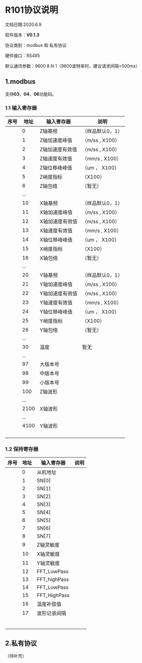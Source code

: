 # R101协议说明
文档日期:2020.6.9

软件版本：**V0.1.3**

协议类别：modbus 和 私有协议

硬件接口：RS485

默认通讯参数：9600 8 N 1（9600波特率时，建议请求间隔>500ms）

## 1.modbus
支持**03**，**04**，**06**功能码。
### 1.1 输入寄存器
| 序号 | 地址 | 输入寄存器                     | 说明               |
| ---- | ---- | ------------------------------ | ------------------------------ |
|      | 0    | Z轴基频        | （样品默认0，1） |
|      | 1    | Z轴加速度峰值   |    （m/ss , X100）|
|      | 2    | Z轴加速度有效值 |  （m/ss , X100）|
|      | 3    | Z轴速度有效值   |  （mm/s , X100）  |
|      | 4    | Z轴位移峰峰值    |   （um ， X100）  |
|      | 5    | Z峭度指标             |    （X100）            |
|      | 6    | Z轴包络                |    （暂无）             |
|      | ...  |                                |                                |
|      | 10    | X轴基频        | （样品默认0，1） |
|      | 11    | X轴加速度峰值   |    （m/ss , X100）|
|      | 12    | X轴加速度有效值 |  （m/ss , X100）|
|      | 13    | X轴速度有效值   |  （mm/s , X100）  |
|      | 14    | X轴位移峰峰值    |   （um ， X100）  |
|      | 15    | X峭度指标             |    （X100）            |
|      | 16    | X轴包络                |    （暂无）             |
|      |  ...    |                                |                                |
|      | 20    | Y轴基频        | （样品默认0，1） |
|      | 21    | Y轴加速度峰值   |    （m/ss , X100）|
|      | 22    | Y轴加速度有效值 |  （m/ss , X100）|
|      | 23    | Y轴速度有效值   |  （mm/s , X100）  |
|      | 24    | Y轴位移峰峰值    |   （um ， X100）  |
|      | 25    | Y峭度指标             |    （X100）            |
|      | 26    | Y轴包络                |    （暂无）             |
|      | ...  |                                |                                |
|      |  30    | 温度                            |                                暂无|
|      | ... |  |                                |
|      | 97 | 大版本号 |                                |
|      | 98 | 中版本号 |                                |
|      | 99 | 小版本号 |                                |
|      | 100 | Z轴波形 |                                |
|      | ... |                                |                                |
|      | 2100 | X轴波形 |                                |
|      | ... |                                |                                |
|      | 4100 | Y轴波形 |                                |
|      |      |                                |                                |
|      |      |                                |                                |
|      |      |                                |                                |
|      |      |                                |                                |

### 1.2 保持寄存器
| 序号 | 地址 | 输入寄存器                     | 说明               |
| ---- | ---- | ------------------------------ | ------------------------------ |
|      | 0    | 从机地址   |      |
| | 1    | SN[0] |      |
| | 2    | SN[1] |      |
| | 3    | SN[2] |      |
| | 4    | SN[3] |      |
| | 5    | SN[4] |      |
| | 6    | SN[5] |      |
| | 7    | SN[6] |      |
| | 8    | SN[7] |      |
| | 9 | Z轴灵敏度 |      |
| | 10 | X轴灵敏度 |      |
| | 11 | Y轴灵敏度 |      |
| | 12 | FFT_LowPass |      |
| | 13 | FFT_highPass |      |
| | 14 | FFT_LowPass |      |
| | 15 | FFT_HighPass |      |
| | 16 | 温度补偿值 |      |
| | 17 | 波形记录间隔 |      |
| |      |            |      |
| |      |            |      |
| |      |            |      |
| |      |            |      |
| |      |            |      |
| |      |            |      |

## 2.私有协议
（待补充）